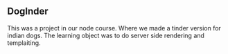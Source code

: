 ## DogInder
This was a project in our node course. Where we made a tinder version for indian dogs.
The learning object was to do server side rendering and templaiting.
</br>
